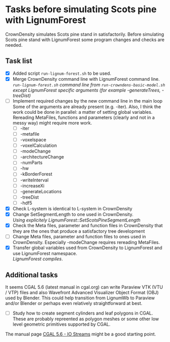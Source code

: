 # Tasks before simulating Scots pine with LignumForest

CrownDensity simulates Scots pine stand in satisfactorily. 
Before simulating Scots pine stand with LignumForest
some program changes and checks are needed.

## Task list
- [x] Added script `run-lignum-forest.sh` to be used. 
- [x] Merge CrownDensity command line with LignumForest command line.<br>
      *`run-lignum-forest.sh` command line from `run-crowndens-basic-model.sh` except LignumForest 
	  specific arguments (for example -generateTrees, -treeDist)*
- [ ] Implement required changes by the new command line in the main loop<br>
      Some of the arguments are already present (e.g. -iter). Also, I think the work 
	  could be done in parallel: a matter of setting global variables. Rereading MetaFiles, functions and
	  parameters (clearly and not in a messy way) might require more work.
  - [ ] -iter
  - [ ] -metafile
  - [ ] -voxelspace
  - [ ] -voxelCalculation
  - [ ] -modeChange
  - [ ] -architectureChange
  - [ ] -numParts
  - [ ] -hw 
  - [ ] -kBorderForest
  - [ ] -writeInterval
  - [ ] -increaseXi 
  - [ ] -generateLocations
  - [ ] -treeDist 
  - [ ] -hdf5
- [x] Check L-system is identical to L-system in CrownDensity
- [x] Change SetSegmentLength to one used in CrownDensity.<br>
      *Using explicitely LignumForest::SetScotsPineSegmentLength*
- [x] Check the Meta files, parameter and function files in CrownDensity
      that they are the ones that produce a satisfactory tree development
- [ ] Change Meta files, parameter and function files to ones 
      used in CrownDensity. Especially -modeChange requires rereading MetaFiles.
- [x] Transfer global variables used from CrownDensity to LignumForest
      and use LignumForest namespace. <br>
	  *LignumForest compiles*. 
## Additional tasks

It seems CGAL 5.6 (latest manual in cgal.org) can write 
Paraview VTK (VTU / VTP) files and also Wavefront Advanced Visualizer 
Object Format (OBJ) used by Blender. This could help transition from 
LignumWb to Paraview and/or Blender or perhaps even relatively 
straightforward at best.

- [ ] Study how to create segment cylinders and leaf polygons in CGAL.
      These are probably repreented as polygon meshes or some other 
	  low level geometric primitives supported by CGAL.

The manual page [CGAL 5.6 - IO Streams]( https://doc.cgal.org/latest/Stream_support/index.html)
might be a good starting point.
